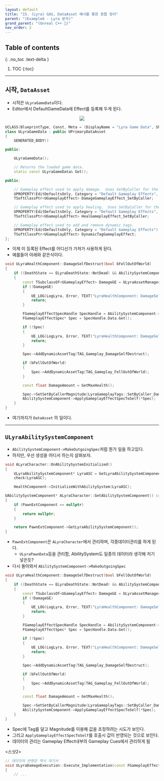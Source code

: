 ```yaml
---
layout: default
title: "15. (Lyra) GAS, DataAsset 예시를 통한 종합 정리"
parent: "(Example6 - Lyra 분석)"
grand_parent: "(Unreal C++ 🚀)"
nav_order: 2
---
```


## Table of contents
{: .no_toc .text-delta }

1. TOC
{:toc}

---

## 시작, `DataAsset`

* 시작은 `ULyraGameData`이다.
* Editor에서 DefaultGameData에 Effect를 등록해 두게 된다.

<p align="center">
  <img src="https://taehyungs-programming-blog.github.io/blog/assets/images/unreal/unreal_cpp_6/ucpp6-15-1.png"/>
</p>

```cpp
UCLASS(BlueprintType, Const, Meta = (DisplayName = "Lyra Game Data", ShortTooltip = "Data asset containing global game data."))
class ULyraGameData : public UPrimaryDataAsset
{
	GENERATED_BODY()

public:

	ULyraGameData();

	// Returns the loaded game data.
	static const ULyraGameData& Get();

public:

	// Gameplay effect used to apply damage.  Uses SetByCaller for the damage magnitude.
	UPROPERTY(EditDefaultsOnly, Category = "Default Gameplay Effects", meta = (DisplayName = "Damage Gameplay Effect (SetByCaller)"))
	TSoftClassPtr<UGameplayEffect> DamageGameplayEffect_SetByCaller;

	// Gameplay effect used to apply healing.  Uses SetByCaller for the healing magnitude.
	UPROPERTY(EditDefaultsOnly, Category = "Default Gameplay Effects", meta = (DisplayName = "Heal Gameplay Effect (SetByCaller)"))
	TSoftClassPtr<UGameplayEffect> HealGameplayEffect_SetByCaller;

	// Gameplay effect used to add and remove dynamic tags.
	UPROPERTY(EditDefaultsOnly, Category = "Default Gameplay Effects")
	TSoftClassPtr<UGameplayEffect> DynamicTagGameplayEffect;
};
```

* 이제 이 등록된 Effect를 어디선가 가져가 사용하게 된다.
* 예를들어 아래와 같은식이다.

```cpp
void ULyraHealthComponent::DamageSelfDestruct(bool bFellOutOfWorld)
{
	if ((DeathState == ELyraDeathState::NotDead) && AbilitySystemComponent)
	{
		const TSubclassOf<UGameplayEffect> DamageGE = ULyraAssetManager::GetSubclass(ULyraGameData::Get().DamageGameplayEffect_SetByCaller);
		if (!DamageGE)
		{
			UE_LOG(LogLyra, Error, TEXT("LyraHealthComponent: DamageSelfDestruct failed for owner [%s]. Unable to find gameplay effect [%s]."), *GetNameSafe(GetOwner()), *ULyraGameData::Get().DamageGameplayEffect_SetByCaller.GetAssetName());
			return;
		}

		FGameplayEffectSpecHandle SpecHandle = AbilitySystemComponent->MakeOutgoingSpec(DamageGE, 1.0f, AbilitySystemComponent->MakeEffectContext());
		FGameplayEffectSpec* Spec = SpecHandle.Data.Get();

		if (!Spec)
		{
			UE_LOG(LogLyra, Error, TEXT("LyraHealthComponent: DamageSelfDestruct failed for owner [%s]. Unable to make outgoing spec for [%s]."), *GetNameSafe(GetOwner()), *GetNameSafe(DamageGE));
			return;
		}

		Spec->AddDynamicAssetTag(TAG_Gameplay_DamageSelfDestruct);

		if (bFellOutOfWorld)
		{
			Spec->AddDynamicAssetTag(TAG_Gameplay_FellOutOfWorld);
		}

		const float DamageAmount = GetMaxHealth();

		Spec->SetSetByCallerMagnitude(LyraGameplayTags::SetByCaller_Damage, DamageAmount);
		AbilitySystemComponent->ApplyGameplayEffectSpecToSelf(*Spec);
	}
}
```

* 여기까지가 `DataAsset` 의 일이다.

---

## `ULyraAbilitySystemComponent`

* `AbilitySystemComponent->MakeOutgoingSpec`처럼 뭔가 일을 하고있다.
* 하지만, 우선 생성을 어디서 하는지 살펴보자.

```cpp
void ALyraCharacter::OnAbilitySystemInitialized()
{
	ULyraAbilitySystemComponent* LyraASC = GetLyraAbilitySystemComponent();
	check(LyraASC);

	HealthComponent->InitializeWithAbilitySystem(LyraASC);
```

```cpp
UAbilitySystemComponent* ALyraCharacter::GetAbilitySystemComponent() const
{
	if (PawnExtComponent == nullptr)
	{
		return nullptr;
	}

	return PawnExtComponent->GetLyraAbilitySystemComponent();
}
```

* `PawnExtComponent`은 `ALyraCharacter`에서 관리하며, 각종데이터관리를 하게 된다.
    * `ULyraPawnData`등을 관리함, AbilitySystem도 일종의 데이터라 생각해 저기 넣은듯?
* 다시 돌아와서 `AbilitySystemComponent->MakeOutgoingSpec`

```cpp
void ULyraHealthComponent::DamageSelfDestruct(bool bFellOutOfWorld)
{
	if ((DeathState == ELyraDeathState::NotDead) && AbilitySystemComponent)
	{
		const TSubclassOf<UGameplayEffect> DamageGE = ULyraAssetManager::GetSubclass(ULyraGameData::Get().DamageGameplayEffect_SetByCaller);
		if (!DamageGE)
		{
			UE_LOG(LogLyra, Error, TEXT("LyraHealthComponent: DamageSelfDestruct failed for owner [%s]. Unable to find gameplay effect [%s]."), *GetNameSafe(GetOwner()), *ULyraGameData::Get().DamageGameplayEffect_SetByCaller.GetAssetName());
			return;
		}

		FGameplayEffectSpecHandle SpecHandle = AbilitySystemComponent->MakeOutgoingSpec(DamageGE, 1.0f, AbilitySystemComponent->MakeEffectContext());
		FGameplayEffectSpec* Spec = SpecHandle.Data.Get();

		if (!Spec)
		{
			UE_LOG(LogLyra, Error, TEXT("LyraHealthComponent: DamageSelfDestruct failed for owner [%s]. Unable to make outgoing spec for [%s]."), *GetNameSafe(GetOwner()), *GetNameSafe(DamageGE));
			return;
		}

		Spec->AddDynamicAssetTag(TAG_Gameplay_DamageSelfDestruct);

		if (bFellOutOfWorld)
		{
			Spec->AddDynamicAssetTag(TAG_Gameplay_FellOutOfWorld);
		}

		const float DamageAmount = GetMaxHealth();

		Spec->SetSetByCallerMagnitude(LyraGameplayTags::SetByCaller_Damage, DamageAmount);
		AbilitySystemComponent->ApplyGameplayEffectSpecToSelf(*Spec);
	}
}
```

* Spec에 Tag를 달고 Magnitude를 이용해 값을 조정하려는 시도가 보인다.
* 그리고 `ApplyGameplayEffectSpecToSelf`를 호출시 값이 반영되는 것으로 보인다.
* 데이터의 관리는 Gameplay Effect내부의 Gameplay Cues에서 관리하게 됨

<스샷2>

```cpp
// 데미지의 반영은 역시 여기서
void ULyraDamageExecution::Execute_Implementation(const FGameplayEffectCustomExecutionParameters& ExecutionParams, FGameplayEffectCustomExecutionOutput& OutExecutionOutput) const
{
    // ...
```